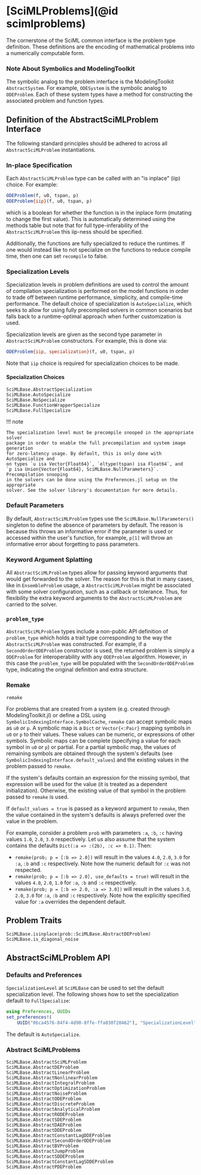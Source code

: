 # [SciMLProblems](@id scimlproblems)

The cornerstone of the SciML common interface is the problem type definition.
These definitions are the encoding of mathematical problems into a numerically
computable form.

### Note About Symbolics and ModelingToolkit

The symbolic analog to the problem interface is the ModelingToolkit `AbstractSystem`.
For example, `ODESystem` is the symbolic analog to `ODEProblem`. Each of these system
types have a method for constructing the associated problem and function types.

## Definition of the AbstractSciMLProblem Interface

The following standard principles should be adhered to across all
`AbstractSciMLProblem` instantiations.

### In-place Specification

Each `AbstractSciMLProblem` type can be called with an "is inplace" (iip) choice. For example:

```julia
ODEProblem(f, u0, tspan, p)
ODEProblem{iip}(f, u0, tspan, p)
```

which is a boolean for whether the function is in the inplace form (mutating to
change the first value). This is automatically determined using the methods table
but note that for full type-inferability of the `AbstractSciMLProblem` this iip-ness should
be specified.

Additionally, the functions are fully specialized to reduce the runtimes. If one
would instead like to not specialize on the functions to reduce compile time,
then one can set `recompile` to false.

### Specialization Levels

Specialization levels in problem definitions are used to control the amount of compilation
specialization is performed on the model functions in order to trade off between runtime
performance, simplicity, and compile-time performance. The default choice of specialization
is `AutoSpecialize`, which seeks to allow for using fully precompiled solvers in common
scenarios but falls back to a runtime-optimal approach when further customization is used.

Specialization levels are given as the second type parameter in `AbstractSciMLProblem`
constructors. For example, this is done via:

```julia
ODEProblem{iip, specialization}(f, u0, tspan, p)
```

Note that `iip` choice is required for specialization choices to be made.

#### Specialization Choices

```@docs
SciMLBase.AbstractSpecialization
SciMLBase.AutoSpecialize
SciMLBase.NoSpecialize
SciMLBase.FunctionWrapperSpecialize
SciMLBase.FullSpecialize
```

!!! note
    
    The specialization level must be precompile snooped in the appropriate solver
    package in order to enable the full precompilation and system image generation
    for zero-latency usage. By default, this is only done with AutoSpecialize and
    on types `u isa Vector{Float64}`, `eltype(tspan) isa Float64`, and
    `p isa Union{Vector{Float64}, SciMLBase.NullParameters}`. Precompilation snooping
    in the solvers can be done using the Preferences.jl setup on the appropriate
    solver. See the solver library's documentation for more details.

### Default Parameters

By default, `AbstractSciMLProblem` types use the `SciMLBase.NullParameters()` singleton to
define the absence of parameters by default. The reason is because this throws an
informative error if the parameter is used or accessed within the user's function,
for example, `p[1]` will throw an informative error about forgetting to pass
parameters.

### Keyword Argument Splatting

All `AbstractSciMLProblem` types allow for passing keyword arguments that would get forwarded
to the solver. The reason for this is that in many cases, like in `EnsembleProblem`
usage, a `AbstractSciMLProblem` might be associated with some solver configuration, such as a
callback or tolerance. Thus, for flexibility the extra keyword arguments to the
`AbstractSciMLProblem` are carried to the solver.

### `problem_type`

`AbstractSciMLProblem` types include a non-public API definition of `problem_type` which holds
a trait type corresponding to the way the `AbstractSciMLProblem` was constructed. For example,
if a `SecondOrderODEProblem` constructor is used, the returned problem is simply a
`ODEProblem` for interoperability with any `ODEProblem` algorithm. However, in this case
the `problem_type` will be populated with the `SecondOrderODEProblem` type, indicating
the original definition and extra structure.

### Remake

```@docs
remake
```

For problems that are created from a system (e.g. created through ModelingToolkit.jl) or
define a DSL using `SymbolicIndexingInterface.SymbolCache`, `remake` can accept symbolic
maps as `u0` or `p`. A symbolic map is a `Dict` or `Vector{<:Pair}` mapping symbols in
`u0` or `p` to their values. These values can be numeric, or expressions of other symbols.
Symbolic maps can be complete (specifying a value for each symbol in `u0` or `p`) or
partial. For a partial symbolic map, the values of remaining symbols are obtained through
the system's defaults (see `SymbolicIndexingInterface.default_values`) and the existing
values in the problem passed to `remake`.

If the system's defaults contain an expression for the missing symbol, that expression
will be used for the value (it is treated as a dependent initialization). Otherwise,
the existing value of that symbol in the problem passed to `remake` is used.

If `default_values = true` is passed as a keyword argument to `remake`, then the value
contained in the system's defaults is always preferred over the value in the problem.

For example, consider a problem `prob` with parameters `:a`, `:b`, `:c` having values
`1.0`, `2.0`, `3.0` respectively. Let us also assume that the system contains the
defaults `Dict(:a => :(2b), :c => 0.1)`. Then:

  - `remake(prob; p = [:b => 2.0])` will result in the values `4.0`, `2.0`, `3.0` for
    `:a`, `:b` and `:c` respectively. Note how the numeric default for `:c` was not
    respected.
  - `remake(prob; p = [:b => 2.0], use_defaults = true)` will result in the values `4.0`,
    `2.0`, `1.0` for `:a`, `:b` and `:c` respectively.
  - `remake(prob; p = [:b => 2.0, :a => 3.0])` will result in the values `3.0`, `2.0`,
    `3.0` for `:a`, `:b` and `:c` respectively. Note how the explicitly specified value for
    `:a` overrides the dependent default.

## Problem Traits

```@docs
SciMLBase.isinplace(prob::SciMLBase.AbstractDEProblem)
SciMLBase.is_diagonal_noise
```

## AbstractSciMLProblem API

### Defaults and Preferences

`SpecializationLevel` at `SciMLBase` can be used to set the default specialization level. The following
shows how to set the specialization default to `FullSpecialize`:

```julia
using Preferences, UUIDs
set_preferences!(
    UUID("0bca4576-84f4-4d90-8ffe-ffa030f20462"), "SpecializationLevel" => "FullSpecialize")
```

The default is `AutoSpecialize`.

### Abstract SciMLProblems

```@docs
SciMLBase.AbstractSciMLProblem
SciMLBase.AbstractDEProblem
SciMLBase.AbstractLinearProblem
SciMLBase.AbstractNonlinearProblem
SciMLBase.AbstractIntegralProblem
SciMLBase.AbstractOptimizationProblem
SciMLBase.AbstractNoiseProblem
SciMLBase.AbstractODEProblem
SciMLBase.AbstractDiscreteProblem
SciMLBase.AbstractAnalyticalProblem
SciMLBase.AbstractRODEProblem
SciMLBase.AbstractSDEProblem
SciMLBase.AbstractDAEProblem
SciMLBase.AbstractDDEProblem
SciMLBase.AbstractConstantLagDDEProblem
SciMLBase.AbstractSecondOrderODEProblem
SciMLBase.AbstractBVProblem
SciMLBase.AbstractJumpProblem
SciMLBase.AbstractSDDEProblem
SciMLBase.AbstractConstantLagSDDEProblem
SciMLBase.AbstractPDEProblem
```

